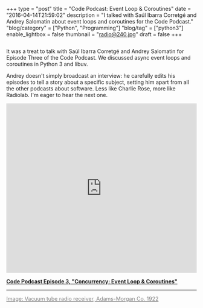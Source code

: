 +++
type = "post"
title = "Code Podcast: Event Loop & Coroutines"
date = "2016-04-14T21:59:02"
description = "I talked with Saúl Ibarra Corretgé and Andrey Salomatin about event loops and coroutines for the Code Podcast."
"blog/category" = ["Python", "Programming"]
"blog/tag" = ["python3"]
enable_lightbox = false
thumbnail = "radio@240.jpg"
draft = false
+++

<p><img alt="" src="radio.jpg" /></p>
<p>It was a treat to talk with Saúl Ibarra Corretgé and Andrey Salomatin for Episode Three of the Code Podcast. We discussed async event loops and coroutines in Python 3 and libuv.</p>
<p>Andrey doesn't simply broadcast an interview: he carefully edits his episodes to tell a story about a specific subject, setting him apart from all the other podcasts about software. Less like Charlie Rose, more like Radiolab. I'm eager to hear the next one.</p>
<iframe width="100%" height="450" scrolling="no" frameborder="no" src="https://w.soundcloud.com/player/?url=https%3A//api.soundcloud.com/tracks/259065020&amp;auto_play=false&amp;hide_related=false&amp;show_comments=true&amp;show_user=true&amp;show_reposts=false&amp;visual=true"></iframe>

<p><strong><a href="https://soundcloud.com/podcastcode/3-concurrency-event-loop-coroutines">Code Podcast Episode 3, "Concurrency: Event Loop &amp; Coroutines"</a></strong></p>
<hr />
<p><a href="https://commons.wikimedia.org/wiki/File:Early_1920s_radio_and_horn_speaker.png"><span style="color: gray">Image: Vacuum tube radio receiver, Adams-Morgan Co. 1922</span></a></p>
    